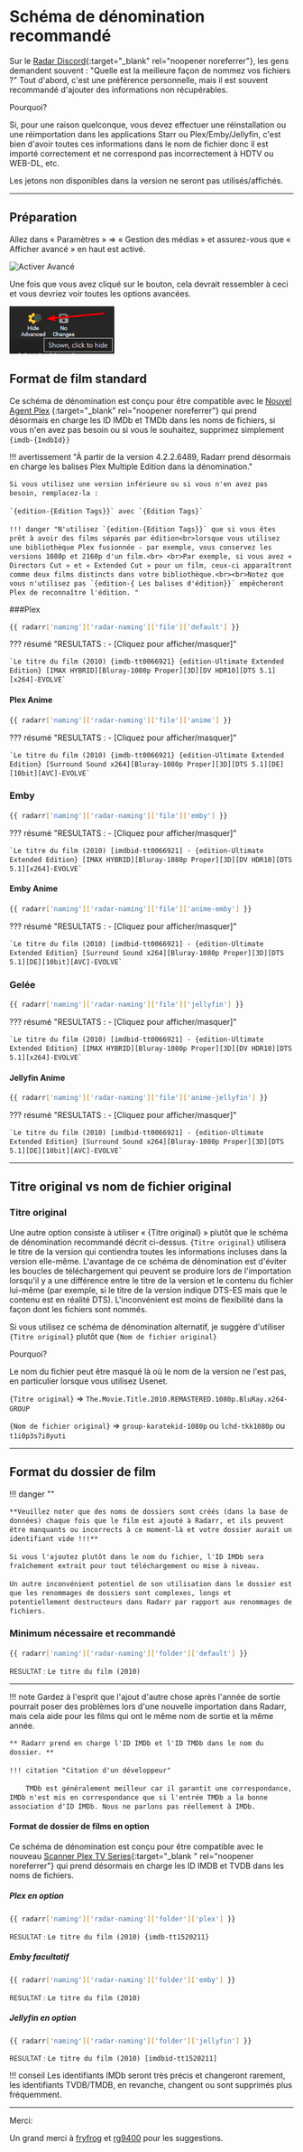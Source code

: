 # Schéma de dénomination recommandé

Sur le [Radar Discord](https://radar.video/discord){:target="_blank" rel="noopener noreferrer"}, les gens demandent souvent : "Quelle est la meilleure façon de
nommez vos fichiers ?" Tout d'abord, c'est une préférence personnelle, mais il est souvent recommandé d'ajouter des informations non récupérables.

Pourquoi?

Si, pour une raison quelconque, vous devez effectuer une réinstallation ou une réimportation dans
les applications Starr ou Plex/Emby/Jellyfin, c'est bien d'avoir toutes ces informations dans le nom de fichier donc
il est importé correctement et ne correspond pas incorrectement à HDTV ou WEB-DL, etc.

Les jetons non disponibles dans la version ne seront pas utilisés/affichés.

------

## Préparation

Allez dans « Paramètres » => « Gestion des médias » et assurez-vous que « Afficher avancé » en haut est activé.

![Activer Avancé](images/radar-show-adavanced.png)

Une fois que vous avez cliqué sur le bouton, cela devrait ressembler à ceci et vous devriez voir toutes les options avancées.

![Afficher avancé](images/unhide-advanced.png)

## Format de film standard

Ce schéma de dénomination est conçu pour être compatible avec le [Nouvel Agent Plex](https://forums.plex.tv/t/new-plex-media-server-movie-scanner-and-agent-preview/593269/517) {:target="_blank" rel="noopener noreferrer"} qui prend désormais en charge les ID IMDb et TMDb dans les noms de fichiers, si vous n'en avez pas besoin ou si vous le souhaitez, supprimez simplement `{imdb-{ImdbId}}`

!!! avertissement "À partir de la version 4.2.2.6489, Radarr prend désormais en charge les balises Plex Multiple Edition dans la dénomination."

    Si vous utilisez une version inférieure ou si vous n'en avez pas besoin, remplacez-la :

    `{edition-{Edition Tags}}` avec `{Edition Tags}`

    !!! danger "N'utilisez `{edition-{Edition Tags}}` que si vous êtes prêt à avoir des films séparés par édition<br>lorsque vous utilisez une bibliothèque Plex fusionnée - par exemple, vous conservez les versions 1080p et 2160p d'un film.<br> <br>Par exemple, si vous avez « Directors Cut » et « Extended Cut » pour un film, ceux-ci apparaîtront comme deux films distincts dans votre bibliothèque.<br><br>Notez que vous n'utilisez pas `{edition-{ Les balises d'édition}}` empêcheront Plex de reconnaître l'édition. "

###Plex

```bash
{{ radarr['naming']['radar-naming']['file']['default'] }}
```

??? résumé "RESULTATS : - [Cliquez pour afficher/masquer]"

    `Le titre du film (2010) {imdb-tt0066921} {edition-Ultimate Extended Edition} [IMAX HYBRID][Bluray-1080p Proper][3D][DV HDR10][DTS 5.1][x264]-EVOLVE`

#### Plex Anime

```bash
{{ radarr['naming']['radar-naming']['file']['anime'] }}
```

??? résumé "RESULTATS : - [Cliquez pour afficher/masquer]"

    `Le titre du film (2010) {imdb-tt0066921} {edition-Ultimate Extended Edition} [Surround Sound x264][Bluray-1080p Proper][3D][DTS 5.1][DE][10bit][AVC]-EVOLVE`

### Emby

```bash
{{ radarr['naming']['radar-naming']['file']['emby'] }}
```

??? résumé "RESULTATS : - [Cliquez pour afficher/masquer]"

    `Le titre du film (2010) [imdbid-tt0066921] - {edition-Ultimate Extended Edition} [IMAX HYBRID][Bluray-1080p Proper][3D][DV HDR10][DTS 5.1][x264]-EVOLVE`

#### Emby Anime

```bash
{{ radarr['naming']['radar-naming']['file']['anime-emby'] }}
```

??? résumé "RESULTATS : - [Cliquez pour afficher/masquer]"

    `Le titre du film (2010) [imdbid-tt0066921] - {edition-Ultimate Extended Edition} [Surround Sound x264][Bluray-1080p Proper][3D][DTS 5.1][DE][10bit][AVC]-EVOLVE`

### Gelée

```bash
{{ radarr['naming']['radar-naming']['file']['jellyfin'] }}
```

??? résumé "RESULTATS : - [Cliquez pour afficher/masquer]"

    `Le titre du film (2010) [imdbid-tt0066921] - {edition-Ultimate Extended Edition} [IMAX HYBRID][Bluray-1080p Proper][3D][DV HDR10][DTS 5.1][x264]-EVOLVE`

#### Jellyfin Anime

```bash
{{ radarr['naming']['radar-naming']['file']['anime-jellyfin'] }}
```

??? résumé "RESULTATS : - [Cliquez pour afficher/masquer]"

    `Le titre du film (2010) [imdbid-tt0066921] - {edition-Ultimate Extended Edition} [Surround Sound x264][Bluray-1080p Proper][3D][DTS 5.1][DE][10bit][AVC]-EVOLVE`

------

## Titre original vs nom de fichier original

### Titre original

Une autre option consiste à utiliser « {Titre original} » plutôt que le schéma de dénomination recommandé décrit ci-dessus. `{Titre original}` utilisera le titre de la version qui contiendra toutes les informations incluses dans la version elle-même. L'avantage de ce schéma de dénomination est d'éviter les boucles de téléchargement qui peuvent se produire lors de l'importation lorsqu'il y a une différence entre le titre de la version et le contenu du fichier lui-même (par exemple, si le titre de la version indique DTS-ES mais que le contenu est en réalité DTS). L'inconvénient est moins de flexibilité dans la façon dont les fichiers sont nommés.

Si vous utilisez ce schéma de dénomination alternatif, je suggère d'utiliser `{Titre original}` plutôt que `{Nom de fichier original}`

Pourquoi?

Le nom du fichier peut être masqué là où le nom de la version ne l'est pas, en particulier lorsque vous utilisez Usenet.

`{Titre original}` => `The.Movie.Title.2010.REMASTERED.1080p.BluRay.x264-GROUP`

`{Nom de fichier original}` => `group-karatekid-1080p` ou `lchd-tkk1080p` ou `t1i0p3s7i8yuti`

------

## Format du dossier de film

!!! danger ""

    **Veuillez noter que des noms de dossiers sont créés (dans la base de données) chaque fois que le film est ajouté à Radarr, et ils peuvent être manquants ou incorrects à ce moment-là et votre dossier aurait un identifiant vide !!!**

    Si vous l'ajoutez plutôt dans le nom du fichier, l'ID IMDb sera fraîchement extrait pour tout téléchargement ou mise à niveau.

    Un autre inconvénient potentiel de son utilisation dans le dossier est que les renommages de dossiers sont complexes, longs et potentiellement destructeurs dans Radarr par rapport aux renommages de fichiers.

### Minimum nécessaire et recommandé

```bash
{{ radarr['naming']['radar-naming']['folder']['default'] }}
```

<small>RESULTAT :</small> `Le titre du film (2010)`

------

!!! note
    Gardez à l'esprit que l'ajout d'autre chose après l'année de sortie pourrait poser des problèmes lors d'une nouvelle importation dans Radarr, mais cela aide pour les films qui ont le même nom de sortie et la même année.

    ** Radarr prend en charge l'ID IMDb et l'ID TMDb dans le nom du dossier. **

    !!! citation "Citation d'un développeur"

        TMDb est généralement meilleur car il garantit une correspondance, IMDb n'est mis en correspondance que si l'entrée TMDb a la bonne association d'ID IMDb. Nous ne parlons pas réellement à IMDb.

#### Format de dossier de films en option

Ce schéma de dénomination est conçu pour être compatible avec le nouveau [Scanner Plex TV Series](https://forums.plex.tv/t/beta-new-plex-tv-series-scanner/696242){:target="_blank " rel="noopener noreferrer"} qui prend désormais en charge les ID IMDB et TVDB dans les noms de fichiers.

##### Plex en option

```bash
{{ radarr['naming']['radar-naming']['folder']['plex'] }}
```

<small>RESULTAT :</small> `Le titre du film (2010) {imdb-tt1520211}`

##### Emby facultatif

```bash
{{ radarr['naming']['radar-naming']['folder']['emby'] }}
```

<small>RESULTAT :</small> `Le titre du film (2010)`

##### Jellyfin en option

```bash
{{ radarr['naming']['radar-naming']['folder']['jellyfin'] }}
```

<small>RESULTAT :</small> `Le titre du film (2010) [imdbid-tt1520211]`

!!! conseil
    Les identifiants IMDb seront très précis et changeront rarement, les identifiants TVDB/TMDB, en revanche, changent ou sont supprimés plus fréquemment.

------

Merci:

Un grand merci à [fryfrog](https://github.com/fryfrog) et [rg9400](https://github.com/rg9400) pour les suggestions.

